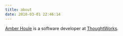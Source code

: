 ```yaml
---
title: about
date: 2018-03-01 22:46:14
---
```


<p>
  <a href="https://twitter.com/amber_ht" target="_blank">Amber Houle</a> is a software developer at <a href="http://thoughtworks.com" target="_blank">ThoughtWorks</a>.
</p>
